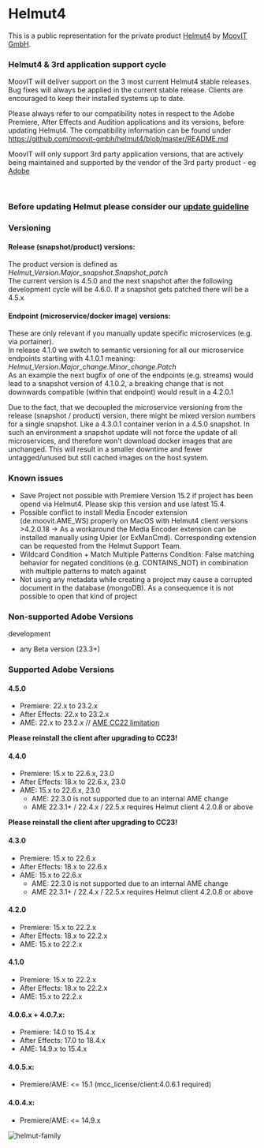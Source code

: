 # Helmut4
This is a public representation for the private product [Helmut4](https://www.helmut.de/) by [MoovIT GmbH](https://www.moovit.de).


### Helmut4 & 3rd application support cycle
MoovIT will deliver support on the 3 most current Helmut4 stable releases. Bug fixes will always be applied in the current stable release. Clients are encouraged to keep their installed systems up to date.

Please always refer to our compatibility notes in respect to the Adobe Premiere, After Effects and Audition applications and its versions, before updating Helmut4. The compatibility information can be found under https://github.com/moovit-gmbh/helmut4/blob/master/README.md

MoovIT will only support 3rd party application versions, that are actively being maintained and supported by the vendor of the 3rd party product - eg [Adobe](https://helpx.adobe.com/support/programs/cc-support-policy.html#cce)


<br />

### Before updating Helmut please consider our [update guideline](https://github.com/moovit-gmbh/helmut4/blob/master/INSTALLATION_GUIDE.md)

### Versioning
#### Release (snapshot/product) versions:
The product version is defined as <br> 
_Helmut_Version.Major_snapshot.Snapshot_patch_ <br>
The current version is 4.5.0 and the next snapshot after the following development cycle will be 4.6.0. If a snapshot gets patched there will be a 4.5.x

#### Endpoint (microservice/docker image) versions:
These are only relevant if you manually update specific microservices (e.g. via portainer). <br>
In release 4.1.0 we switch to semantic versioning for all our microservice endpoints starting with 4.1.0.1 meaning: <br>
_Helmut_Version.Major_change.Minor_change.Patch_ <br>
As an example the next bugfix of one of the endpoints (e.g. streams) would lead to a snapshot version of 4.1.0.2, a breaking change that is not downwards  compatible (within that endpoint) would result in a 4.2.0.1

Due to the fact, that we decoupled the microservice versioning from the release (snapshot / product) version, there might be mixed version numbers for a single snapshot. Like a 4.3.0.1 container verion in a 4.5.0 snapshot. In such an environment a snapshot update will not force the update of all microservices, and therefore won't download docker images that are unchanged. This will result in a smaller downtime and fewer untagged/unused but still cached images on the host system.

### Known issues
- Save Project not possible with Premiere Version 15.2 if project has been opend via Helmut4. Please skip this version and use latest 15.4.
- Possible conflict to install Media Encoder extension (de.moovit.AME_WS) properly on MacOS with Helmut4 client versions >4.2.0.18 -> As a workaround the Media Encoder extension can be installed manually using Upier (or ExManCmd). Corresponding extension can be requested from the Helmut Support Team.
- Wildcard Condition + Match Multiple Patterns Condition: False matching behavior for negated conditions (e.g. CONTAINS_NOT) in combination with multiple patterns to match against
- Not using any metadata while creating a project may cause a corrupted document in the database (mongoDB). As a consequence it is not possible to open that kind of project

### Non-supported Adobe Versions
development
- any Beta version (23.3+)


### Supported Adobe Versions

#### 4.5.0
- Premiere: 22.x to 23.2.x
- After Effects: 22.x to 23.2.x
- AME: 22.x to 23.2.x // [AME CC22 limitation](https://github.com/moovit-gmbh/helmut4#440)

**Please reinstall the client after upgrading to CC23!**


#### 4.4.0
- Premiere: 15.x to 22.6.x, 23.0
- After Effects: 18.x to 22.6.x, 23.0
- AME: 15.x to 22.6.x, 23.0
  - AME: 22.3.0 is not supported due to an internal AME change 
  - AME 22.3.1+ / 22.4.x / 22.5.x requires Helmut client 4.2.0.8 or above

**Please reinstall the client after upgrading to CC23!**


#### 4.3.0
- Premiere: 15.x to 22.6.x
- After Effects: 18.x to 22.6.x
- AME: 15.x to 22.6.x
  - AME: 22.3.0 is not supported due to an internal AME change
  - AME 22.3.1+ / 22.4.x / 22.5.x requires Helmut client 4.2.0.8 or above

#### 4.2.0
- Premiere: 15.x to 22.2.x
- After Effects: 18.x to 22.2.x
- AME: 15.x to 22.2.x

#### 4.1.0
- Premiere: 15.x to 22.2.x
- After Effects: 18.x to 22.2.x
- AME: 15.x to 22.2.x

#### 4.0.6.x + 4.0.7.x:
- Premiere: 14.0 to 15.4.x
- After Effects: 17.0 to 18.4.x
- AME: 14.9.x to 15.4.x

#### 4.0.5.x:
- Premiere/AME: <= 15.1 (mcc_license/client:4.0.6.1 required)

#### 4.0.4.x:
- Premiere/AME: <= 14.9.x

![helmut-family](https://sev.moovit24.de/uploads/TW9vdklUIEdtYkg/OxHA6b6M3JAoqhup7HTVSUgew9Tt0DP66E8JJZSFe0v8xxDoRfxYuOzzl9g5jR3ElGWTcsuu6NQ1xjS3VlpOdRNDco5vmnP1vVbW/Helmut-4-Family-Logo-2.png)
